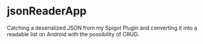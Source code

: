 # jsonReaderApp
Catching a deserialized JSON from my Spigot Plugin and converting it into a readable list on Android with the possibility of CRUD.
